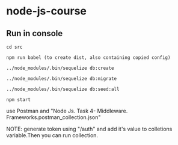 # node-js-course

## Run in console

```
cd src

npm run babel (to create dist, also containing copied config)

../node_modules/.bin/sequelize db:create

../node_modules/.bin/sequelize db:migrate

../node_modules/.bin/sequelize db:seed:all

npm start
```

use Postman and "Node Js. Task 4- Middleware. Frameworks.postman_collection.json"

NOTE: generate token using "/auth" and add it's value to colletions variable.Then you can run collection.
